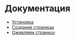 # Документация

* [Установка](install.md)
* [Создание страницы](make-page.md)
* [Оживляем страницу](live-page.md)
